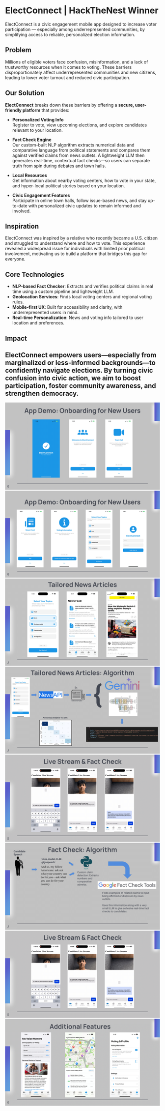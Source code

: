 #  ElectConnect | HackTheNest Winner

ElectConnect is a civic engagement mobile app designed to increase voter participation — especially among underrepresented communities, by simplifying access to reliable, personalized election information.

##  Problem

Millions of eligible voters face confusion, misinformation, and a lack of trustworthy resources when it comes to voting. These barriers disproportionately affect underrepresented communities and new citizens, leading to lower voter turnout and reduced civic participation.

## Our Solution

**ElectConnect** breaks down these barriers by offering a **secure, user-friendly platform** that provides:

- **Personalized Voting Info**  
  Register to vote, view upcoming elections, and explore candidates relevant to your location.

- **Fact Check Engine**  
  Our custom-built NLP algorithm extracts numerical data and comparative language from political statements and compares them against verified claims from news outlets. A lightweight LLM then generates real-time, contextual fact checks—so users can separate truth from spin during debates and town halls.

- **Local Resources**  
  Get information about nearby voting centers, how to vote in your state, and hyper-local political stories based on your location.

- **Civic Engagement Features**  
  Participate in online town halls, follow issue-based news, and stay up-to-date with personalized civic updates to remain informed and involved.

## Inspiration

ElectConnect was inspired by a relative who recently became a U.S. citizen and struggled to understand where and how to vote. This experience revealed a widespread issue for individuals with limited prior political involvement, motivating us to build a platform that bridges this gap for everyone.

## Core Technologies

- **NLP-based Fact Checker**: Extracts and verifies political claims in real time using a custom pipeline and lightweight LLM.
- **Geolocation Services**: Finds local voting centers and regional voting rules.
- **Mobile-first UX**: Built for accessibility and clarity, with underrepresented users in mind.
- **Real-time Personalization**: News and voting info tailored to user location and preferences.

## Impact

ElectConnect empowers users—especially from marginalized or less-informed backgrounds—to confidently navigate elections. By turning civic confusion into civic action, we aim to boost participation, foster community awareness, and strengthen democracy.
---


![Slide 5](slides/s5.png)
![Slide 6](slides/s6.png)
![Slide 7](slides/s7.png)
![Slide 8](slides/s8.png)
![Slide 9](slides/s9.png)
![Slide 10](slides/s10.png)
![Slide 11](slides/s11.png)
![Slide 12](slides/s12.png)

